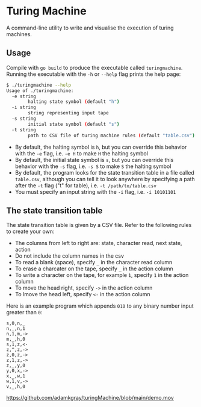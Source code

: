 # Turing Machine

A command-line utility to write and visualise the execution of turing machines.

## Usage

Compile with `go build` to produce the executable called `turingmachine`. Running the executable with the `-h` or `--help` flag prints the help page:

```bash
$ ./turingmachine --help
Usage of ./turingmachine:
  -e string
        halting state symbol (default "h")
  -i string
        string representing input tape
  -s string
        initial state symbol (default "s")
  -t string
        path to CSV file of turing machine rules (default "table.csv")
```

- By default, the halting symbol is `h`, but you can override this behavior with the `-e` flag, i.e. `-e H` to make `H` the halting symbol
- By default, the initial state symbol is `s`, but you can override this behavior with the `-s` flag, i.e. `-s S` to make `S` the halting symbol
- By default, the program looks for the state transition table in a file called `table.csv`, although you can tell it to look anywhere by specifying a path after the `-t` flag ("t" for table), i.e. `-t /path/to/table.csv`
- You must specify an input string with the `-i` flag, i.e. `-i 10101101`

## The state transition table

The state transition table is given by a CSV file. Refer to the following rules to create your own:

- The columns from left to right are: state, character read, next state, action
- Do not include the column names in the csv
- To read a blank (space), specify `_` in the character read column
- To erase a charcater on the tape, specify `_` in the action column
- To write a character on the tape, for example `1`, specify `1` in the action column
- To move the head right, specify `->` in the action column
- To lmove the head left, specify `<-` in the action column

Here is an example program which appends `010` to any binary number input greater than `0`:
```
s,0,n,_
n,_,n,1
n,1,m,->
m,_,h,0
s,1,z,<-
z,^,z,->
z,0,z,->
z,1,z,->
z,_,y,0
y,0,x,->
x,_,w,1
w,1,v,->
v,_,h,0
```
https://github.com/adamkgray/turingMachine/blob/main/demo.mov

